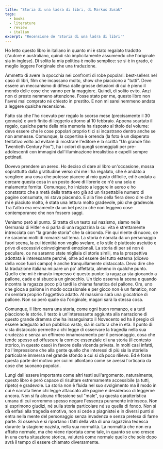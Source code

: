 ```yaml
---
title: "Storia di una ladra di libri, di Markus Zusak"
tags:
  - books
  - literature
  - review
  - italian
excerpt: "Recensione de 'Storia di una ladra di libri'"
---
```


Ho letto questo libro in italiano in quanto mi è stato regalato tradotto (l'autore è australiano, quindi sto implicitamente assumendo che l'originale sia in inglese). Di solito la mia politica è molto semplice: se si è in grado, è meglio leggere l'originale che una traduzione.

Ammetto di avere la spocchia nei confronti di robe popolari: best-sellers nel caso di libri, film che incassano molto, show che piacciono a "tutti". Deve essere un meccanismo di difesa dalle grosse delusioni di cui è pieno il mondo delle cose che vanno per la maggiore. Quindi, di solito evito. Anzi non ci presto nemmeno attenzione. Fosse stato per me, questo libro non l'avrei mai comprato né chiesto in prestito. E non mi sarei nemmeno andata a leggere qualche recensione.

Fatto sta che l'ho ricevuto per regalo lo scorso mese (precisamente il 30 gennaio) e avrò finito di leggerlo attorno al 10 febbraio. Appena scartato il regalo, qualche parte della mia memoria ha risposto al titolo del volume: deve essere che le cose popolari proprio ti ci si incastrano dentro anche se non ammesse. Comunque, la copertina è orrenda (la foto è un disperato tentativo volto ad evitare di mostrare l'editore e la scritta "Un grande film Twentieth Century Fox"), ha i colori di quegli sceneggiati per pre-adolescenti con immagini dall'illuminazione irrealistica e capelli sempre pettinati.

Dovevo prendere un aereo. Ho deciso di dare al libro un'occasione, mossa soprattutto dalla gratitudine verso chi me l'ha regalato, che è andato a scegliere una cosa che potesse piacere al mio gusto difficile, ed è andato a cercare questa cosa in un posto dove di librerie ce n'è una sola e malamente fornita.
Comunque, ho iniziato a leggere in aereo e ho constatato che a metà della tratta ero già ad un rispettabile numero di pagine consumate, mi stava piacendo. E alla fine della fiera devo dire che mi è piaciuto molto, è stata una lettura molto gradevole, più che gradevole. Tra l'altro era veramente da un bel pezzo che non leggevo cose contemporanee che non fossero saggi.

Veniamo però al punto. Si tratta di un testo sul nazismo, siamo nella Germania di Hitler e si parla di una ragazzina la cui vita è strettamente intrecciata con "la grande storia" che la circonda. Fin qui niente di nuovo, ce ne saranno molti di romanzi sul tema.
La storia è narrata da un personaggio fuori scena, la cui identità non voglio svelare, e lo stile è piuttosto asciutto e privo di eccessivi coinvolgimenti emozionali.
La storia di per sé non è peculiare, ce ne saranno state migliaia di storie simili, ma la prospettiva adottata è interessante perché, oltre ad essere del tutto esterna (dicevo della voce fuori campo) è anche tranquillamente distaccata.
Devo dire che la traduzione italiana mi pare un po' affettata, almeno in qualche punto. Quello che mi è rimasto impresso è questo punto: la ragazza sta giocando a pallone, cade e si sbuccia un ginocchio. Un tizio osserva la scena e quando incontra la ragazza poco più tardi la chiama fanatica del pallone. Ora, uno che gioca a pallone in modo occasionale e per gioco non è un fanatico, non mi sembra proprio l'aggettivo adatto. Al massimo sarà una giocatrice di pallone. Non so però quale sia l'originale, magari sarà la stessa cosa.

Comunque, il libro narra una storia, come ogni buon romanzo, e a tutti piacciono le storie. Il testo è un'interessante aggiunta alla narrazione di questo grande dramma che ha insanguinato il Novecento ed ha il pregio di essere adeguato ad un pubblico vasto, sia in cultura che in età.
Il punto di vista distaccato permette a chi legge di osservare la tragedia nella sua crudezza e senza un effimero innamoramento per il personaggio, cosa che tende spesso ad offuscare la cornice essenziale di una storia (il contesto storico, in questo caso) in favore della vicenda privata. In molti casi infatti, ho l'impressione che alla gente quello che interessi di più sia la storiella particolare immersa nel grande sfondo a cui si dà poco rilievo. Ed è forse questa parte del motivo per cui mi allontano come se avessi l'orticaria da cose che suonano popolari.

Lungi dall'essere importante come altri testi sull'argomento, naturalmente, questo libro è però capace di risultare estremamente accessibile (a tutti, ripeto) e gradevole. La storia non è fluida nel suo svolgimento ma il modo in cui è narrata tiene chi legge attaccato alle pagine e desideroso di leggerne ancora. Non si fa alcuna riflessione sul "male", su questa caratteristica umana di cui vorremmo spesso negare l'essenza puramente intrinseca. Non si esprimono giudizi, né sulla storia particolare né su quella di fondo. Non si dà enfasi alla tragedia emotiva, non si cede a piagnistei e in diversi punti si entra nella mente del personaggio senza invadenza e senza pretesa di farne parte. Si osserva e si riportano i fatti della vita di una ragazzina tedesca durante la stagione nazista, nella sua normalità. La normalità che non era affatto normale, ma che viene riportata come tale, in quanto se uno cresce in una certa situazione storica, valuterà come normale quello che solo dopo avrà il tempo di essere chiamato diversamente.
